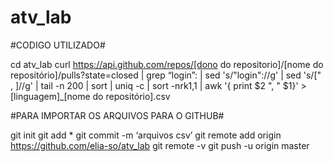 # atv_lab

#CODIGO UTILIZADO#

cd atv_lab
curl https://api.github.com/repos/[dono do repositorio]/[nome do repositório]/pulls?state=closed | grep “login”: | sed 's/"login"://g' | sed 's/[" ,   ]//g' | tail -n 200 | sort | uniq -c | sort -nrk1,1 |  awk '{ print $2 ", " $1}'  >[linguagem]_[nome do repositório].csv

#PARA IMPORTAR OS ARQUIVOS PARA O GITHUB#

git init
git add  *
git commit -m ‘arquivos csv’
git remote add origin https://github.com/elia-so/atv_lab
git remote -v
git push -u origin master
